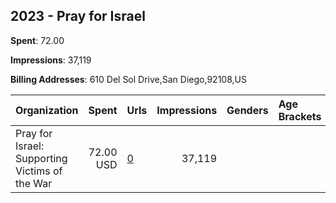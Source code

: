 ## 2023 - Pray for Israel 
**Spent**: 72.00

**Impressions**: 37,119

**Billing Addresses**: 610 Del Sol Drive,San Diego,92108,US

|Organization|Spent|Urls|Impressions|Genders|Age Brackets|Country Codes|
|:---|---:|:---|---:|:---|:---|:---|
|Pray for Israel: Supporting Victims of the War|72.00 USD|[0](https://www.snap.com/political-ads/asset/355c13e9ad7bbc018feb35ca3cc470ae1082f50ebdc7962770af71ed6b4fb8ab?mediaType=png)|37,119|||united states|

